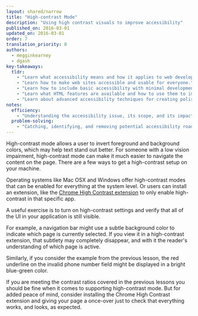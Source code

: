```yaml
---
layout: shared/narrow
title: "High-contrast Mode"
description: "Using high contrast visuals to improve accessibility"
published_on: 2016-03-01
updated_on: 2016-03-01
order: 7
translation_priority: 0
authors:
  - megginkearney
  - dgash
key-takeaways:
  tldr: 
    - "Learn what accessibility means and how it applies to web development."
    - "Learn how to make web sites accessible and usable for everyone."
    - "Learn how to include basic accessibility with minimal development impace."
    - "Learn what HTML features are available and how to use them to improve accessibility."
    - "Learn about advanced accessibility techniques for creating polished accessibility experiences."
notes:
  efficiency:
    - "Understanding the accessibility issue, its scope, and its impact can make you a better web developer."
  problem-solving:
    - "Catching, identifying, and removing potential accessibility roadblocks before they happen can improve your development process and reduce maintenance requirements."
---
```


High-contrast mode allows a user to invert foreground and background colors, which may help text stand out better. For someone with a low vision impairment, high-contrast mode can make it much easier to navigate the content on the page. There are a few ways to get a high-contrast setup on your machine.

Operating systems like Mac OSX and Windows offer high-contrast modes that can be enabled for everything at the system level. Or users can install an extension, like the [Chrome High Contrast extension](https://chrome.google.com/webstore/detail/high-contrast/djcfdncoelnlbldjfhinnjlhdjlikmph?hl=en-US) to only enable high-contrast in that specific app.

A useful exercise is to turn on high-contrast settings and verify that all of the UI in your application is still visible.

For example, a navigation bar might use a subtle background color to indicate which page is currently selected. If you view it in a high-contrast extension, that subtlety may completely disappear, and with it the reader's understanding of which page is active.

Similarly, if you consider the example from the previous lesson, the red underline on the invalid phone number field might be displayed in a bright blue-green color.

If you are meeting the contrast ratios covered in the previous lessons you should be fine when it comes to supporting high-contrast mode. But for added peace of mind, consider installing the Chrome High Contrast extension and giving your page a once-over just to check that everything works, and looks, as expected.
